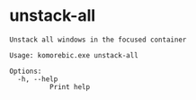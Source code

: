 # unstack-all

```
Unstack all windows in the focused container

Usage: komorebic.exe unstack-all

Options:
  -h, --help
          Print help

```
